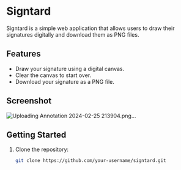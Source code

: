 # Signtard

Signtard is a simple web application that allows users to draw their signatures digitally and download them as PNG files.

## Features

- Draw your signature using a digital canvas.
- Clear the canvas to start over.
- Download your signature as a PNG file.
## Screenshot
![Uploading Annotation 2024-02-25 213904.png…]()

## Getting Started

1. Clone the repository:

   ```bash
   git clone https://github.com/your-username/signtard.git
